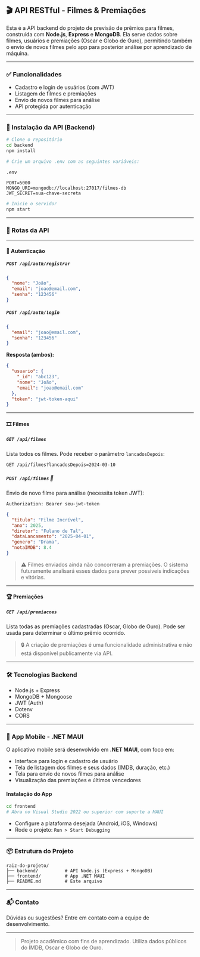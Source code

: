 ## 🎬 API RESTful - Filmes & Premiações

Esta é a API backend do projeto de previsão de prêmios para filmes, construída com **Node.js**, **Express** e **MongoDB**. Ela serve dados sobre filmes, usuários e premiações (Oscar e Globo de Ouro), permitindo também o envio de novos filmes pelo app para posterior análise por aprendizado de máquina.

---

### ✅ Funcionalidades

- Cadastro e login de usuários (com JWT)
- Listagem de filmes e premiações
- Envio de novos filmes para análise
- API protegida por autenticação

---

### 🚀 Instalação da API (Backend)

```bash
# Clone o repositório
cd backend
npm install

# Crie um arquivo .env com as seguintes variáveis:
```

`.env`

```
PORT=5000
MONGO_URI=mongodb://localhost:27017/filmes-db
JWT_SECRET=sua-chave-secreta
```

```bash
# Inicie o servidor
npm start
```

---

### 📡 Rotas da API

---

#### 🔐 Autenticação

##### `POST /api/auth/registrar`

```json
{
  "nome": "João",
  "email": "joao@email.com",
  "senha": "123456"
}
```

##### `POST /api/auth/login`

```json
{
  "email": "joao@email.com",
  "senha": "123456"
}
```

**Resposta (ambos):**

```json
{
  "usuario": {
    "_id": "abc123",
    "nome": "João",
    "email": "joao@email.com"
  },
  "token": "jwt-token-aqui"
}
```

---

#### 🎞️ Filmes

##### `GET /api/filmes`

Lista todos os filmes. Pode receber o parâmetro `lancadosDepois`:

`GET /api/filmes?lancadosDepois=2024-03-10`

##### `POST /api/filmes` 🔐

Envio de novo filme para análise (necessita token JWT):

```http
Authorization: Bearer seu-jwt-token
```

```json
{
  "titulo": "Filme Incrível",
  "ano": 2025,
  "diretor": "Fulano de Tal",
  "dataLancamento": "2025-04-01",
  "genero": "Drama",
  "notaIMDB": 8.4
}
```

> ⚠️ Filmes enviados ainda não concorreram a premiações. O sistema futuramente analisará esses dados para prever possíveis indicações e vitórias.

---

#### 🏆 Premiações

##### `GET /api/premiacoes`

Lista todas as premiações cadastradas (Oscar, Globo de Ouro). Pode ser usada para determinar o último prêmio ocorrido.

> 🔒 A criação de premiações é uma funcionalidade administrativa e não está disponível publicamente via API.

---

### 🛠 Tecnologias Backend

- Node.js + Express
- MongoDB + Mongoose
- JWT (Auth)
- Dotenv
- CORS

---

### 📱 App Mobile - .NET MAUI

O aplicativo mobile será desenvolvido em **.NET MAUI**, com foco em:

- Interface para login e cadastro de usuário
- Tela de listagem dos filmes e seus dados (IMDB, duração, etc.)
- Tela para envio de novos filmes para análise
- Visualização das premiações e últimos vencedores

#### Instalação do App

```bash
cd frontend
# Abra no Visual Studio 2022 ou superior com suporte a MAUI
```

- Configure a plataforma desejada (Android, iOS, Windows)
- Rode o projeto: `Run > Start Debugging`

---

### 📦 Estrutura do Projeto

```
raiz-do-projeto/
├── backend/          # API Node.js (Express + MongoDB)
├── frontend/         # App .NET MAUI
├── README.md         # Este arquivo
```

---

### 📬 Contato

Dúvidas ou sugestões? Entre em contato com a equipe de desenvolvimento.

---

> Projeto acadêmico com fins de aprendizado. Utiliza dados públicos do IMDB, Oscar e Globo de Ouro.

